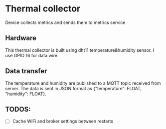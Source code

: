 # Thermal collector
Device collects metrics and sends them to metrics service

## Hardware
This thermal collector is built using dht11 temperature&humidity sensor. I use GPIO 16 for data wire.

## Data transfer
The temperature and humidity are published to a MQTT topic received from server. The data is sent
in JSON format as {"temperature": FLOAT, "humidity": FLOAT}.

## TODOS:
- [ ] Cache WiFi and broker settings between restarts
